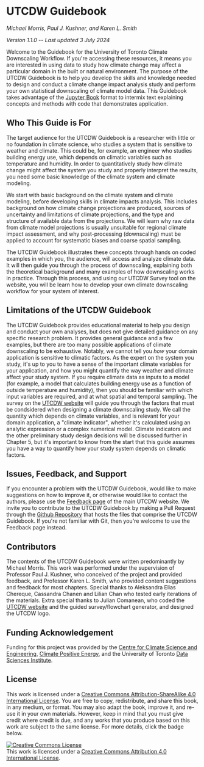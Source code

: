# UTCDW Guidebook

*Michael Morris, Paul J. Kushner, and Karen L. Smith*

*Version 1.1.0 -- Last updated 3 July 2024*

Welcome to the Guidebook for the University of Toronto Climate Downscaling Workflow. If you're accessing these resources, it means you are interested in using data to study how climate change may affect a particular domain in the built or natural environment. The purpose of the UTCDW Guidebook is to help you develop the skills and knowledge needed to design and conduct a climate change impact analysis study and perform your own statistical downscaling of climate model data. This Guidebook takes advantage of the [Jupyter Book](https://jupyterbook.org/en/stable/intro.html) format to intermix text explaining concepts and methods with code that demonstrates application.

## Who This Guide is For

The target audience for the UTCDW Guidebook is a researcher with little or no foundation in climate science, who studies a system that is sensitive to weather and climate. This could be, for example, an engineer who studies building energy use, which depends on climatic variables such as temperature and humidity. In order to quantitatively study how climate change might affect the system you study and properly interpret the results, you need some basic knowledge of the climate system and climate modeling.

We start with basic background on the climate system and climate modeling, before developing skills in climate impacts analysis. This includes background on how climate change projections are produced, sources of uncertainty and limitations of climate projections, and the type and structure of available data from the projections. We will learn why raw data from climate model projections is usually unsuitable for regional climate impact assessment, and why post-processing (downscaling) must be applied to account for systematic biases and coarse spatial sampling.

The UTCDW Guidebook illustrates these concepts through hands on coded examples in which you, the audience, will access and analyze climate data. It will then guide you through the process of downscaling, explaining both the theoretical background and many examples of how downscaling works in practice. Through this process, and using our UTCDW Survey tool on the website, you will be learn how to develop your own climate downscaling workflow for your system of interest.

## Limitations of the UTCDW Guidebook

The UTCDW Guidebook provides educational material to help you design and conduct your own analyses, but does not give detailed guidance on any specific research problem. It provides general guidance and a few examples, but there are too many possible applications of climate downscaling to be exhaustive. Notably, we cannot tell you *how* your domain application is sensitive to climatic factors. As the expert on the system you study, it's up to you to have a sense of the important climate variables for your application, and how you might quantify the way weather and climate affect your study system. If you require climate data as inputs to a model (for example, a model that calculates building energy use as a function of outside temperature and humidity), then you should be familiar with which input variables are required, and at what spatial and temporal sampling. The survey on the [UTCDW website](https://utcdw.physics.utoronto.ca/) will guide you through the factors that must be condsidered when designing a climate downscaling study. We call the quantity which depends on climate variables, and is relevant for your domain application, a "climate indicator", whether it's calculated using an analytic expression or a complex numerical model. Climate indicators and the other preliminary study design decisions will be discussed further in Chapter 5, but it's important to know from the start that this guide assumes you have a way to quantify how your study system depends on climatic factors.

## Issues, Feedback, and Support

If you encounter a problem with the UTCDW Guidebook, would like to make suggestions on how to improve it, or otherwise would like to contact the authors, please use the [Feedback page](https://utcdw.physics.utoronto.ca/feedback/) of the main UTCDW website. We invite you to contribute to the UTCDW Guidebook by making a Pull Request through the [Github Repository](https://github.com/mikemorris12/UTCDW_Guidebook) that hosts the files that comprise the UTCDW Guidebook. If you're not familiar with Git, then you're welcome to use the Feedback page instead.

## Contributors

The contents of the UTCDW Guidebook were written predominantly by Michael Morris. This work was performed under the supervision of Professor Paul J. Kushner, who conceived of the project and provided feedback, and Professor Karen L. Smith, who provided content suggestions and feedback for most chapters. Special thanks to Aleksandra Elias Chereque, Cassandra Chanen and Lilian Chan who tested early iterations of the materials. Extra special thanks to Julian Comanean, who coded the [UTCDW website](https://utcdw.physics.utoronto.ca/) and the guided survey/flowchart generator, and designed the UTCDW logo. 

## Funding Acknowledgement

Funding for this project was provided by the [Centre for Climate Science and Engineering](https://uoftcse.ca/), [Climate Positive Energy](https://cpe.utoronto.ca/), and the University of Toronto [Data Sciences Institute](https://datasciences.utoronto.ca/).

## License

This work is licensed under a [Creative Commons Attribution-ShareAlike 4.0 International License](http://creativecommons.org/licenses/by-sa/4.0/). You are free to copy, redistribute, and share this book, in any medium, or format. You may also adapt the book, improve it, and re-use it in your own materials. However, keep in mind that you must give credit where credit is due, and any works that you produce based on this work are subject to the same license. For more details, click the badge below.

<a rel="license" href="http://creativecommons.org/licenses/by/4.0/"><img alt="Creative Commons License" style="border-width:0" src="https://i.creativecommons.org/l/by/4.0/88x31.png" /></a><br />This work is licensed under a <a rel="license" href="http://creativecommons.org/licenses/by/4.0/">Creative Commons Attribution 4.0 International License</a>.

